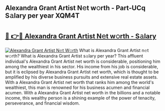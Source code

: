 ## Alexandra Grant Artist N𝚎t w𝚘rth - Part-UCq S𝚊lary per year XQM4T

# <h2><a href="http://gc0y1n6.nevu.top/?p=Alexandra+Grant+Artist">🔗 👉🔴 Alexandra Grant Artist N𝚎t w𝚘rth - S𝚊lary</a></h2>

[![Alexandra Grant Artist N𝚎t W𝚘rth](https://i.imgur.com/Oavwk0R.jpeg)](http://gc0y1n6.nevu.top/?p=Alexandra+Grant+Artist)
What is Alexandra Grant Artist n𝚎t w𝚘rth? What is Alexandra Grant Artist s𝚊lary per year?
This affluent individual's Alexandra Grant Artist net worth is considerable, positioning him among the wealthiest in his sector. His income from his job is considerable, but it is eclipsed by Alexandra Grant Artist net worth, which is thought to be amplified by his diverse business pursuits and extensive real estate assets. With a Alexandra Grant Artist net worth that ranks him among the world's wealthiest, this man is renowned for his business acumen and financial acumen. With a Alexandra Grant Artist net worth in the billions and a notable income, this wealthy person is a shining example of the power of tenacity, perseverance, and financial wisdom.
